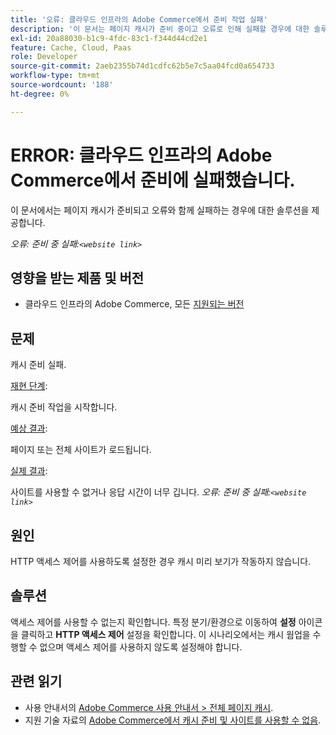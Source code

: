 ```yaml
---
title: '오류: 클라우드 인프라의 Adobe Commerce에서 준비 작업 실패'
description: '이 문서는 페이지 캐시가 준비 중이고 오류로 인해 실패할 경우에 대한 솔루션을 제공합니다.'
exl-id: 20a88030-b1c9-4fdc-83c1-f344d44cd2e1
feature: Cache, Cloud, Paas
role: Developer
source-git-commit: 2aeb2355b74d1cdfc62b5e7c5aa04fcd0a654733
workflow-type: tm+mt
source-wordcount: '188'
ht-degree: 0%

---
```


# ERROR: 클라우드 인프라의 Adobe Commerce에서 준비에 실패했습니다.

이 문서에서는 페이지 캐시가 준비되고 오류와 함께 실패하는 경우에 대한 솔루션을 제공합니다.

*오류: 준비 중 실패:`<website link>`*

## 영향을 받는 제품 및 버전

* 클라우드 인프라의 Adobe Commerce, 모든 [지원되는 버전](https://magento.com/sites/default/files/magento-software-lifecycle-policy.pdf)

## 문제

캐시 준비 실패.

<u>재현 단계</u>:

캐시 준비 작업을 시작합니다.

<u>예상 결과</u>:

페이지 또는 전체 사이트가 로드됩니다.

<u>실제 결과</u>:

사이트를 사용할 수 없거나 응답 시간이 너무 깁니다. *오류: 준비 중 실패:`<website link>`*

## 원인

HTTP 액세스 제어를 사용하도록 설정한 경우 캐시 미리 보기가 작동하지 않습니다.

## 솔루션

액세스 제어를 사용할 수 없는지 확인합니다. 특정 분기/환경으로 이동하여 **설정** 아이콘을 클릭하고 **HTTP 액세스 제어** 설정을 확인합니다. 이 시나리오에서는 캐시 웜업을 수행할 수 없으며 액세스 제어를 사용하지 않도록 설정해야 합니다.

## 관련 읽기

* 사용 안내서의 [Adobe Commerce 사용 안내서 > 전체 페이지 캐시](https://experienceleague.adobe.com/ko/docs/commerce-admin/systems/tools/cache-management#full-page-caching).
* 지원 기술 자료의 [Adobe Commerce에서 캐시 준비 및 사이트를 사용할 수 없음](/help/troubleshooting/miscellaneous/cache-warming-up-and-site-unavailable-on-magento.md).
